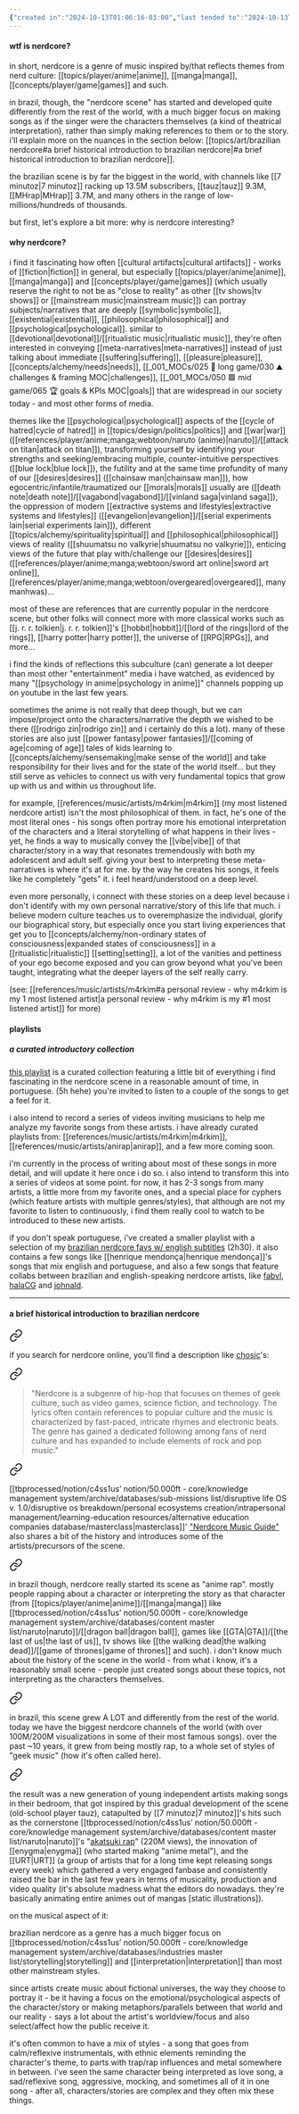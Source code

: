 ```yaml
---
{"created in":"2024-10-13T01:06:16-03:00","last tended to":"2024-10-13T01:37:40-03:00","aliases":["nerdcore","música geek","música nerd","geek music"],"relevancescore":93,"tags":["music","art","brazilian","geek","🌲","topic"],"dg-publish":true,"notestage":["🌲"],"created":"2024-10-13T01:06:16.281-03:00","updated":"2025-02-27T15:21:56.046-03:00","permalink":"/topics/art/brazilian-nerdcore/","dgPassFrontmatter":true}
---
```


#### wtf is nerdcore?

in short, nerdcore is a genre of music inspired by/that reflects themes from nerd culture: [[topics/player/anime\|anime]], [[manga\|manga]], [[concepts/player/game\|games]] and such.

in brazil, though, the "nerdcore scene" has started and developed quite differently from the rest of the world, with a much bigger focus on making songs as if the singer were the characters themselves (a kind of theatrical interpretation), rather than simply making references to them or to the story. i'll explain more on the nuances in the section below: [[topics/art/brazilian nerdcore#a brief historical introduction to brazilian nerdcore\|#a brief historical introduction to brazilian nerdcore]].

the brazilian scene is by far the biggest in the world, with channels like [[7 minutoz\|7 minutoz]] racking up 13.5M subscribers, [[tauz\|tauz]] 9.3M, [[MHrap\|MHrap]] 3.7M, and many others in the range of low-millions/hundreds of thousands.

but first, let's explore a bit more: why is nerdcore interesting?

#### why nerdcore?

i find it fascinating how often [[cultural artifacts\|cultural artifacts]] - works of [[fiction\|fiction]] in general, but especially [[topics/player/anime\|anime]], [[manga\|manga]] and [[concepts/player/game\|games]] (which usually reserve the right to not be as "close to reality" as other [[tv shows\|tv shows]] or [[mainstream music\|mainstream music]]) can portray subjects/narratives that are deeply [[symbolic\|symbolic]], [[existential\|existential]], [[philosophical\|philosophical]] and [[psychological\|psychological]]. similar to [[devotional\|devotional]]/[[ritualistic music\|ritualistic music]], they're often interested in conveying [[meta-narratives\|meta-narratives]] instead of just talking about immediate [[suffering\|suffering]], [[pleasure\|pleasure]], [[concepts/alchemy/needs\|needs]], [[_001_MOCs/025 🔷 long game/030 ⛰ challenges & framing MOC\|challenges]], [[_001_MOCs/050 🟩 mid game/065 🏆 goals & KPIs MOC\|goals]] that are widespread in our society today - and most other forms of media.

themes like the [[psychological\|psychological]] aspects of the [[cycle of hatred\|cycle of hatred]] in [[topics/design/politics\|politics]] and [[war\|war]] ([[references/player/anime;manga;webtoon/naruto (anime)\|naruto]]/[[attack on titan\|attack on titan]]), transforming yourself by identifying your strengths and seeking/embracing multiple, counter-intuitive perspectives ([[blue lock\|blue lock]]), the futility and at the same time profundity of many of our [[desires\|desires]] ([[chainsaw man\|chainsaw man]]), how egocentric/infantile/traumatized our [[morals\|morals]] usually are ([[death note\|death note]]/[[vagabond\|vagabond]]/[[vinland saga\|vinland saga]]), the oppression of modern [[extractive systems and lifestyles\|extractive systems and lifestyles]] ([[evangelion\|evangelion]]/[[serial experiments lain\|serial experiments lain]]), different [[topics/alchemy/spirituality\|spiritual]] and [[philosophical\|philosophical]] views of reality ([[shuumatsu no valkyrie\|shuumatsu no valkyrie]]), enticing views of the future that play with/challenge our [[desires\|desires]] ([[references/player/anime;manga;webtoon/sword art online\|sword art online]], [[references/player/anime;manga;webtoon/overgeared\|overgeared]], many manhwas)...

most of these are references that are currently popular in the nerdcore scene, but other folks will connect more with more classical works such as [[j. r. r. tolkien\|j. r. r. tolkien]]'s [[hobbit\|hobbit]]/[[lord of the rings\|lord of the rings]], [[harry potter\|harry potter]], the universe of [[RPG\|RPGs]], and more...

i find the kinds of reflections this subculture (can) generate a lot deeper than most other "entertainment" media i have watched, as evidenced by many "[[psychology in anime\|psychology in anime]]" channels popping up on youtube in the last few years.

sometimes the anime is not really that deep though, but we can impose/project onto the characters/narrative the depth we wished to be there ([[rodrigo zin\|rodrigo zin]] and i certainly do this a lot). many of these stories are also just [[power fantasy\|power fantasies]]/[[coming of age\|coming of age]] tales of kids learning to [[concepts/alchemy/sensemaking\|make sense of the world]] and take responsibility for their lives and for the state of the world itself... but they still serve as vehicles to connect us with very fundamental topics that grow up with us and within us throughout life.

for example, [[references/music/artists/m4rkim\|m4rkim]] (my most listened nerdcore artist) isn't the most philosophical of them. in fact, he's one of the most literal ones - his songs often portray more his emotional interpretation of the characters and a literal storytelling of what happens in their lives - yet, he finds a way to musically convey the [[vibe\|vibe]] of that character/story in a way that resonates tremendously with both my adolescent and adult self. giving your best to interpreting these meta-narratives is where it's at for me. by the way he creates his songs, it feels like he completely "gets" it. i feel heard/understood on a deep level.

even more personally, i connect with these stories on a deep level because i don't identify with my own personal narrative/story of this life that much. i believe modern culture teaches us to overemphasize the individual, glorify our biographical story, but especially once you start living experiences that get you to [[concepts/alchemy/non-ordinary states of consciousness\|expanded states of consciousness]] in a [[ritualistic\|ritualistic]] [[setting\|setting]], a lot of the vanities and pettiness of your ego become exposed and you can grow beyond what you've been taught, integrating what the deeper layers of the self really carry.

(see: [[references/music/artists/m4rkim#a personal review - why m4rkim is my 1 most listened artist\|a personal review - why m4rkim is my #1 most listened artist]] for more)

#### playlists

##### a curated introductory collection

[this playlist](https://www.youtube.com/playlist?list=PLnpPY4NV-19wZVhLOaKkPcCEMlNWTu9cL) is a curated collection featuring a little bit of everything i find fascinating in the nerdcore scene in a reasonable amount of time, in portuguese. (5h hehe) you're invited to listen to a couple of the songs to get a feel for it.

i also intend to record a series of videos inviting musicians to help me analyze my favorite songs from these artists. i have already curated playlists from: [[references/music/artists/m4rkim\|m4rkim]], [[references/music/artists/anirap\|anirap]], and a few more coming soon.

i'm currently in the process of writing about most of these songs in more detail, and will update it here once i do so. i also intend to transform this into a series of videos at some point. for now, it has 2-3 songs from many artists, a little more from my favorite ones, and a special place for cyphers (which feature artists with multiple genres/styles), that although are not my favorite to listen to continuously, i find them really cool to watch to be introduced to these new artists.

if you don't speak portuguese, i've created a smaller playlist with a selection of my [brazilian nerdcore favs w/ english subtitles](https://www.youtube.com/playlist?list=PLnpPY4NV-19wm7ng19wDQXLnlYKnEPIT1) (2h30). it also contains a few songs like [[henrique mendonça\|henrique mendonça]]'s songs that mix english and portuguese, and also a few songs that feature collabs between brazilian and english-speaking nerdcore artists, like [fabvl](https://www.youtube.com/watch?v=iUM3YdqwgPg), [halaCG](https://www.youtube.com/watch?v=mslaAj0cyEA) and [johnald](https://www.youtube.com/watch?v=sFOZI6aKspk).

---
#### a brief historical introduction to brazilian nerdcore


<div class="transclusion internal-embed is-loaded"><a class="markdown-embed-link" href="/writings/the-evolution-of-my-weird-relationship-with-music-and-the-origins-of-my-occult-references/#d415ce" aria-label="Open link"><svg xmlns="http://www.w3.org/2000/svg" width="24" height="24" viewBox="0 0 24 24" fill="none" stroke="currentColor" stroke-width="2" stroke-linecap="round" stroke-linejoin="round" class="svg-icon lucide-link"><path d="M10 13a5 5 0 0 0 7.54.54l3-3a5 5 0 0 0-7.07-7.07l-1.72 1.71"></path><path d="M14 11a5 5 0 0 0-7.54-.54l-3 3a5 5 0 0 0 7.07 7.07l1.71-1.71"></path></svg></a><div class="markdown-embed">



if you search for nerdcore online, you'll find a description like [chosic](https://www.chosic.com/genre-chart/nerdcore/)'s: 

</div></div>


<div class="transclusion internal-embed is-loaded"><a class="markdown-embed-link" href="/writings/the-evolution-of-my-weird-relationship-with-music-and-the-origins-of-my-occult-references/#78f9e0" aria-label="Open link"><svg xmlns="http://www.w3.org/2000/svg" width="24" height="24" viewBox="0 0 24 24" fill="none" stroke="currentColor" stroke-width="2" stroke-linecap="round" stroke-linejoin="round" class="svg-icon lucide-link"><path d="M10 13a5 5 0 0 0 7.54.54l3-3a5 5 0 0 0-7.07-7.07l-1.72 1.71"></path><path d="M14 11a5 5 0 0 0-7.54-.54l-3 3a5 5 0 0 0 7.07 7.07l1.71-1.71"></path></svg></a><div class="markdown-embed">



> "Nerdcore is a subgenre of hip-hop that focuses on themes of geek culture, such as video games, science fiction, and technology. The lyrics often contain references to popular culture and the music is characterized by fast-paced, intricate rhymes and electronic beats. The genre has gained a dedicated following among fans of nerd culture and has expanded to include elements of rock and pop music."

</div></div>


<div class="transclusion internal-embed is-loaded"><a class="markdown-embed-link" href="/writings/the-evolution-of-my-weird-relationship-with-music-and-the-origins-of-my-occult-references/#4460a8" aria-label="Open link"><svg xmlns="http://www.w3.org/2000/svg" width="24" height="24" viewBox="0 0 24 24" fill="none" stroke="currentColor" stroke-width="2" stroke-linecap="round" stroke-linejoin="round" class="svg-icon lucide-link"><path d="M10 13a5 5 0 0 0 7.54.54l3-3a5 5 0 0 0-7.07-7.07l-1.72 1.71"></path><path d="M14 11a5 5 0 0 0-7.54-.54l-3 3a5 5 0 0 0 7.07 7.07l1.71-1.71"></path></svg></a><div class="markdown-embed">



[[tbprocessed/notion/c4ss1us’ notion/50.000ft - core/knowledge management system/archive/databases/sub-missions list/disruptive life OS v. 1.0/disruptive os breakdown/personal ecosystems creation/intrapersonal management/learning-education resources/alternative education companies database/masterclass\|masterclass]]' ["Nerdcore Music Guide"](https://www.masterclass.com/articles/nerdcore-music-guide) also shares a bit of the history and introduces some of the artists/precursors of the scene. 

</div></div>


<div class="transclusion internal-embed is-loaded"><a class="markdown-embed-link" href="/writings/the-evolution-of-my-weird-relationship-with-music-and-the-origins-of-my-occult-references/#757d9d" aria-label="Open link"><svg xmlns="http://www.w3.org/2000/svg" width="24" height="24" viewBox="0 0 24 24" fill="none" stroke="currentColor" stroke-width="2" stroke-linecap="round" stroke-linejoin="round" class="svg-icon lucide-link"><path d="M10 13a5 5 0 0 0 7.54.54l3-3a5 5 0 0 0-7.07-7.07l-1.72 1.71"></path><path d="M14 11a5 5 0 0 0-7.54-.54l-3 3a5 5 0 0 0 7.07 7.07l1.71-1.71"></path></svg></a><div class="markdown-embed">



in brazil though, nerdcore really started its scene as "anime rap". mostly people rapping about a character or interpreting the story as that character (from [[topics/player/anime\|anime]]/[[manga\|manga]] like [[tbprocessed/notion/c4ss1us’ notion/50.000ft - core/knowledge management system/archive/databases/content master list/naruto\|naruto]]/[[dragon ball\|dragon ball]], games like [[GTA\|GTA]]/[[the last of us\|the last of us]], tv shows like [[the walking dead\|the walking dead]]/[[game of thrones\|game of thrones]] and such). i don't know much about the history of the scene in the world - from what i know, it's a reasonably small scene - people just created songs about these topics, not interpreting as the characters themselves. 

</div></div>


<div class="transclusion internal-embed is-loaded"><a class="markdown-embed-link" href="/writings/the-evolution-of-my-weird-relationship-with-music-and-the-origins-of-my-occult-references/#fb7fea" aria-label="Open link"><svg xmlns="http://www.w3.org/2000/svg" width="24" height="24" viewBox="0 0 24 24" fill="none" stroke="currentColor" stroke-width="2" stroke-linecap="round" stroke-linejoin="round" class="svg-icon lucide-link"><path d="M10 13a5 5 0 0 0 7.54.54l3-3a5 5 0 0 0-7.07-7.07l-1.72 1.71"></path><path d="M14 11a5 5 0 0 0-7.54-.54l-3 3a5 5 0 0 0 7.07 7.07l1.71-1.71"></path></svg></a><div class="markdown-embed">



in brazil, this scene grew A LOT and differently from the rest of the world. today we have the biggest nerdcore channels of the world (with over 100M/200M visualizations in some of their most famous songs). over the past ~10 years, it grew from being mostly rap, to a whole set of styles of "geek music" (how it's often called here). 

</div></div>


<div class="transclusion internal-embed is-loaded"><a class="markdown-embed-link" href="/writings/the-evolution-of-my-weird-relationship-with-music-and-the-origins-of-my-occult-references/#0701bf" aria-label="Open link"><svg xmlns="http://www.w3.org/2000/svg" width="24" height="24" viewBox="0 0 24 24" fill="none" stroke="currentColor" stroke-width="2" stroke-linecap="round" stroke-linejoin="round" class="svg-icon lucide-link"><path d="M10 13a5 5 0 0 0 7.54.54l3-3a5 5 0 0 0-7.07-7.07l-1.72 1.71"></path><path d="M14 11a5 5 0 0 0-7.54-.54l-3 3a5 5 0 0 0 7.07 7.07l1.71-1.71"></path></svg></a><div class="markdown-embed">



the result was a new generation of young independent artists making songs in their bedroom, that got inspired by this gradual development of the scene (old-school player tauz), catapulted by [[7 minutoz\|7 minutoz]]'s hits such as the cornerstone [[tbprocessed/notion/c4ss1us’ notion/50.000ft - core/knowledge management system/archive/databases/content master list/naruto\|naruto]]'s "[akatsuki rap](https://www.youtube.com/watch?v=-oYMo8k22Vw)" (220M views), the innovation of [[enygma\|enygma]] (who started making "anime metal"), and the [[URT\|URT]] (a group of artists that for a long time kept releasing songs every week) which gathered a very engaged fanbase and consistently raised the bar in the last few years in terms of musicality, production and video quality (it's absolute madness what the editors do nowadays. they're basically animating entire animes out of mangas [static illustrations]). 

</div></div>


on the musical aspect of it:

brazilian nerdcore as a genre has a much bigger focus on [[tbprocessed/notion/c4ss1us’ notion/50.000ft - core/knowledge management system/archive/databases/industries master list/storytelling\|storytelling]] and [[interpretation\|interpretation]] than most other mainstream styles. 

since artists create music about fictional universes, the way they choose to portray it - be it having a focus on the emotional/psychological aspects of the character/story or making metaphors/parallels between that world and our reality - says a lot about the artist's worldview/focus and also select/affect how the public receive it.

it's often common to have a mix of styles - a song that goes from calm/reflexive instrumentals, with ethnic elements reminding the character's theme, to parts with trap/rap influences and metal somewhere in between. i've seen the same character being interpreted as love song, a sad/reflexive song, aggressive, mocking, and sometimes all of it in one song - after all, characters/stories are complex and they often mix these things.